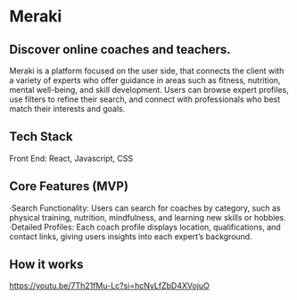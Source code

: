 # Meraki

## Discover online coaches and teachers.

Meraki is a platform focused on the user side, that connects the client with a variety of experts who offer guidance in areas such as fitness, nutrition, mental well-being, and skill development. Users can browse expert profiles, use filters to refine their search, and connect with professionals who best match their interests and goals.

## Tech Stack
Front End: React, Javascript, CSS

## Core Features (MVP)
·Search Functionality: Users can search for coaches by category, such as physical training, nutrition, mindfulness, and learning new skills or hobbies.
·Detailed Profiles: Each coach profile displays location, qualifications, and contact links, giving users insights into each expert’s background.

## How it works
https://youtu.be/7Th21fMu-Lc?si=hcNvLfZbD4XVojuO